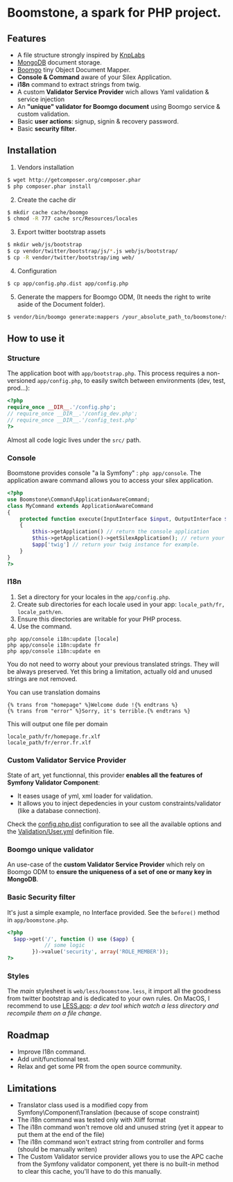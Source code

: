 Boomstone, a spark for PHP project.
===================================

Features
--------

* A file structure strongly inspired by [KnpLabs](http://knplabs.fr/)
* [MongoDB](http://www.mongodb.org/) document storage.
* [Boomgo](https://github.com/Retentio/Boomgo) tiny Object Document Mapper.
* __Console & Command__ aware of your Silex Application.
* __i18n__ command to extract strings from twig.
* A custom __Validator Service Provider__ wich allows Yaml validation & service injection
* An __"unique" validator for Boomgo document__ using Boomgo service & custom validation.
* Basic __user actions__: signup, signin & recovery password.
* Basic __security filter__.

Installation
------------

1. Vendors installation

```bash
$ wget http://getcomposer.org/composer.phar
$ php composer.phar install
```

2. Create the cache dir

```bash
$ mkdir cache cache/boomgo
$ chmod -R 777 cache src/Resources/locales
```

3. Export twitter bootstrap assets

```bash
$ mkdir web/js/bootstrap
$ cp vendor/twitter/bootstrap/js/*.js web/js/bootstrap/
$ cp -R vendor/twitter/bootstrap/img web/
```

4. Configuration

```bash
$ cp app/config.php.dist app/config.php
```

5. Generate the mappers for Boomgo ODM, (It needs the right to write aside of the Document folder).

```bash
$ vendor/bin/boomgo generate:mappers /your_absolute_path_to/boomstone/src/Boomstone/Document
```

How to use it
-------------

### Structure
The application boot with `app/bootstrap.php`.
This process requires a non-versioned `app/config.php`, to easily switch between environments (dev, test, prod...):

```php
<?php
require_once __DIR__.'/config.php';
// require_once __DIR__.'/config_dev.php';
// require_once __DIR__.'/config_test.php'
?>
```

Almost all code logic lives under the `src/` path.

### Console

Boomstone provides console "a la Symfony" : `php app/console`. The application aware command allows you to access your silex application.

```php
<?php
use Boomstone\Command\ApplicationAwareCommand;
class MyCommand extends ApplicationAwareCommand
{
    protected function execute(InputInterface $input, OutputInterface $output)
    {
        $this->getApplication() // return the console application
        $this->getApplication()->getSilexApplication(); // return your silex $app
        $app['twig'] // return your twig instance for example.
    }
}
?>
```
### I18n

1. Set a directory for your locales in the `app/config.php`.
2. Create sub directories for each locale used in your app: `locale_path/fr, locale_path/en`.
3. Ensure this directories are writable for your PHP process.
4. Use the command.

```
php app/console i18n:update [locale]
php app/console i18n:update fr
php app/console i18n:update en
```

You do not need to worry about your previous translated strings. They will be always preserved.
Yet this bring a limitation, actually old and unused strings are not removed.

You can use translation domains

```twig
{% trans from "homepage" %}Welcome dude !{% endtrans %}
{% trans from "error" %}Sorry, it's terrible.{% endtrans %}
```

This will output one file per domain

```
locale_path/fr/homepage.fr.xlf
locale_path/fr/error.fr.xlf
```

### Custom Validator Service Provider

State of art, yet functionnal, this provider __enables all the features of Symfony Validator Component__:

* It eases usage of yml, xml loader for validation.
* It allows you to inject depedencies in your custom constraints/validator (like a database connection).

Check the [config.php.dist](https://github.com/Retentio/Boomstone/blob/master/app/config.php.dist#L89) configuration to see all the available options and the [Validation/User.yml](https://github.com/Retentio/Boomstone/blob/master/src/Boomstone/Validation/User.yml) definition file.

### Boomgo unique validator

An use-case of the __custom Validator Service Provider__ which rely on Boomgo ODM to __ensure the uniqueness of a set of one or many key in MongoDB__.

### Basic Security filter

It's just a simple example, no Interface provided. See the `before()` method in `app/boomstone.php`.

```php
<?php
  $app->get('/', function () use ($app) {
            // some logic
        })->value('security', array('ROLE_MEMBER'));
?>
```

### Styles
The _main_ stylesheet is `web/less/boomstone.less`, it import all the goodness from twitter bootstrap and is dedicated to your own rules. On MacOS, I recommend to use [LESS.app](http://incident57.com/less/): _a dev tool which watch a less directory and recompile them on a file change_.

Roadmap
-------

* Improve I18n command.
* Add unit/functionnal test.
* Relax and get some PR from the open source community.

Limitations
-----------

* Translator class used is a modified copy from Symfony\Component\Translation (because of scope constraint)
* The i18n command was tested only with Xliff format
* The i18n command won't remove old and unused string (yet it appear to put them at the end of the file)
* The i18n command won't extract string from controller and forms (should be manually writen)
* The Custom Validator service provider allows you to use the APC cache from the Symfony validator component, yet there is no built-in method to clear this cache, you'll have to do this manually.

